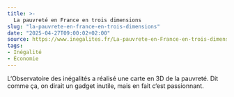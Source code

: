 ```yaml
---
title: >-
  La pauvreté en France en trois dimensions
slug: "la-pauvrete-en-france-en-trois-dimensions"
date: "2025-04-27T09:00:02+02:00"
source: https://www.inegalites.fr/La-pauvrete-en-France-en-trois-dimensions
tags:
- Inégalité
- Économie
---
```

L‘Observatoire des inégalités a réalisé une carte en 3D de la pauvreté. Dit comme ça, on dirait un gadget inutile, mais en fait c‘est passionnant.